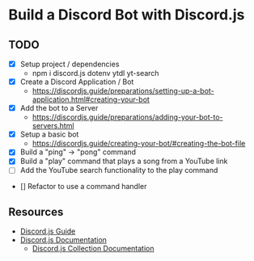 # Build a Discord Bot with Discord.js

## TODO

- [x] Setup project / dependencies
  - npm i discord.js dotenv ytdl yt-search
- [x] Create a Discord Application / Bot
  - https://discordjs.guide/preparations/setting-up-a-bot-application.html#creating-your-bot
- [x] Add the bot to a Server
  - https://discordjs.guide/preparations/adding-your-bot-to-servers.html
- [x] Setup a basic bot
  - https://discordjs.guide/creating-your-bot/#creating-the-bot-file
- [x] Build a "ping" -> "pong" command
- [x] Build a "play" command that plays a song from a YouTube link
- [ ] Add the YouTube search functionality to the play command
- [] Refactor to use a command handler

## Resources

- [Discord.js Guide](https://discordjs.guide/)
- [Discord.js Documentation](https://discord.js.org/#/docs/main/stable/general/welcome)
  - [Discord.js Collection Documentation](https://discord.js.org/#/docs/main/stable/class/Collection)
